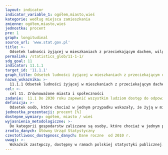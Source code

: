 ```yaml
---
layout: indicator
indicator_variable_1: ogółem,miasto,wieś
kategorie: według miejsca zamieszkania
zmienne: ogółem,miasto,wieś
jednostka: procent
pre: 1
graph: longitudinal
source_url: 'www.stat.gov.pl'
title: >-
  Odsetek ludności żyjącej w mieszkaniach z przeciekającym dachem, wilgotnymi ścianami, podłogami lub fundamentami lub ze zgnilizną ram okiennych lub podłóg
permalink: /statistics_glob/11-1-1/
sdg_goal: 11
indicator: 11.1.1
target_id: '11.1.1'
graph_title: Odsetek ludności żyjącej w mieszkaniach z przeciekającym dachem, wilgotnymi ścianami, podłogami lub fundamentami lub ze zgnilizną ram okiennych lub podłóg
nazwa_wskaznika: >-
  11.1.1 Odsetek ludności żyjącej w mieszkaniach z przeciekającym dachem, wilgotnymi ścianami, podłogami lub fundamentami lub ze zgnilizną ram okiennych lub podłóg
cel: >-
  cel 11. Zrównoważone miasta i społeczności
zadanie:  11.1 Do 2030 roku zapewnić wszystkim ludziom dostęp do odpowiednich, bezpiecznych i przystępnych cenowo mieszkań oraz podstawowych usług, a także poprawić warunki życia w slumsach
definicja: >-
  Odsetek osób, które chociaż w jednym przypadku wskazały, że żyją w mieszkaniach z przeciekającym dachem, wilgotnymi ścianami lub podłogami lub fundamentami, ze zgnilizną ram okiennych lub podłogi.
jednostka_prezentacji: procent [%]
dostepne_wymiary: ogółem, miasto / wieś
wyjasnienia_metodologiczne: >-
  Do kategorii gospodarstw zaliczane są osoby, które chociaż w jednym przypadku wskazały, że żyją w mieszkaniach z przeciekającym dachem lub wilgotnymi ścianami lub podłogami lub fundamentami lub ze zgnilizną ram okiennych lub podłogi.Treść pytania w badaniu EU SILC: do 2014 r.: Czy użytkowane przez Pana/Panią mieszkanie ma przeciekający dach, wilgoć na ścianach, podłogach, fundamencie, butwiejące okna lub podłogi? od 2015 r.: Czy użytkowane przez Pana/Panią mieszkanie: A. ma przeciekający dach, B. ma wilgoć na ścianach, podłogach, fundamencie, C. ma butwiejące okna lub podłogi?
zrodlo_danych: Główny Urząd Statystyczny
czestotliwosc_dostępnosc_danych: Dane roczne  od 2010 r.
uwagi: >-
  Wskaźnik zastępczy, dostępny w ramach polskiej statystyki publicznej. Wskaźnikiem zasadniczym, przyjętym przez ONZ, monitorującym cel 11.1 Agendy 2030, jest wskaźnik 11.1.1 Odsetek ludności miast zamieszkującej najbardziej ubogie dzielnice (slumsy), w nielegalnych obozowiskach oraz w domach o nieodpowiednich warunkach.
---
```

